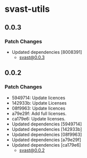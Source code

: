 # svast-utils

## 0.0.3

### Patch Changes

- Updated dependencies [8008391]
  - svast@0.0.3

## 0.0.2

### Patch Changes

- 5949714: Update licences
- 142933b: Update Licenses
- 08f9963: Update licences
- a79e29f: Add full licenses.
- ca179e6: Update licenses.
- Updated dependencies [5949714]
- Updated dependencies [142933b]
- Updated dependencies [08f9963]
- Updated dependencies [a79e29f]
- Updated dependencies [ca179e6]
  - svast@0.0.2
